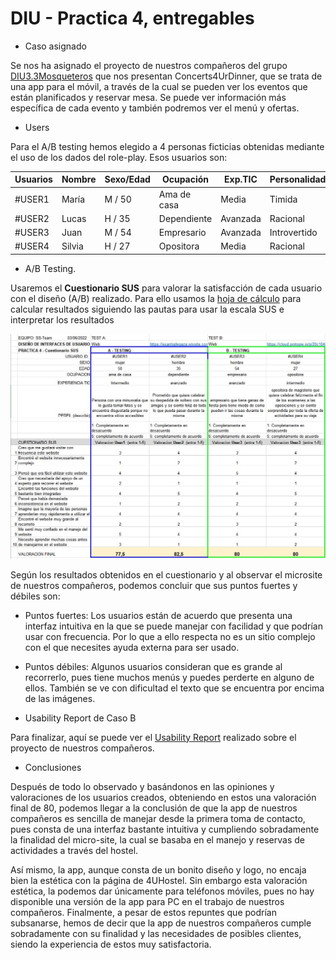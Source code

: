 # DIU - Practica 4, entregables

* Caso asignado

Se nos ha asignado el proyecto de nuestros compañeros del grupo [DIU3.3Mosqueteros](https://github.com/mario-gil/DIU) que nos presentan Concerts4UrDinner, que se trata de una app para el móvil, a través de la cual se pueden ver los eventos que están planificados y reservar mesa. Se puede ver información más específica de cada evento y también podremos ver el menú y ofertas.

* Users 

Para el A/B testing hemos elegido a 4 personas ficticias obtenidas mediante el uso de los dados del role-play. Esos usuarios son:
 

| Usuarios | Nombre | Sexo/Edad     | Ocupación   |  Exp.TIC    | Personalidad | Plataforma | TestA/B
| ------------- | -------- | -------- | ----------- | ----------- | -----------  | ---------- | ----
| #USER1  | María | M / 50   | Ama de casa  | Media       | Timida | Web.       | A 
| #USER2  | Lucas | H / 35   | Dependiente  | Avanzada       | Racional       | Web        | A 
| #USER3  | Juan | M / 54   | Empresario     | Avanzada        | Introvertido    | móvil      | B 
| #USER4  | Silvia | H / 27   | Opositora  | Media       | Racional     |Móvil        | B 


* A/B Testing. 

Usaremos el **Cuestionario SUS** para valorar la satisfacción de cada usuario con el diseño (A/B) realizado. Para ello usamos la [hoja de cálculo](Cuestionario_SUS_DIU.xlsx) para calcular resultados siguiendo las pautas para usar la escala SUS e interpretar los resultados

![Foto cuestionario](img/Cuestionario_SUS_DIU.jpg)

Según los resultados obtenidos en el cuestionario y al observar el microsite de nuestros compañeros, podemos concluir que sus puntos fuertes y débiles son:

- Puntos fuertes: Los usuarios están de acuerdo que presenta una interfaz intuitiva en la que se puede manejar con facilidad y que podrían usar con frecuencia. Por lo que a ello respecta no es un sitio complejo con el que necesites ayuda externa para ser usado.

- Puntos débiles: Algunos usuarios consideran que es grande al recorrerlo, pues tiene muchos menús y puedes perderte en alguno de ellos. También se ve con dificultad el texto que se encuentra por encima de las imágenes.

* Usability Report de Caso B

Para finalizar, aquí se puede ver el [Usability Report](DIU_report-template-usability-testOK.pdf) realizado sobre el proyecto de nuestros compañeros.

* Conclusiones

Después de todo lo observado y basándonos en las opiniones y valoraciones de los usuarios creados, obteniendo en estos una valoración final de 80,  podemos llegar a la conclusión de que la app de nuestros compañeros es sencilla de manejar desde la primera toma de contacto, pues consta de una interfaz bastante intuitiva y cumpliendo sobradamente la finalidad del micro-site, la cual se basaba en el manejo y reservas de actividades a través del hostel.

Así mismo, la app, aunque consta de un bonito diseño y logo, no encaja bien la estética con la página de 4UHostel. Sin embargo esta valoración estética, la podemos dar únicamente para teléfonos móviles, pues no hay disponible una versión de la app para PC en el trabajo de nuestros compañeros. Finalmente, a pesar de estos repuntes que podrían subsanarse, hemos de decir que la app de nuestros compañeros cumple sobradamente con su finalidad y las necesidades de posibles clientes, siendo la experiencia de estos muy satisfactoria.

